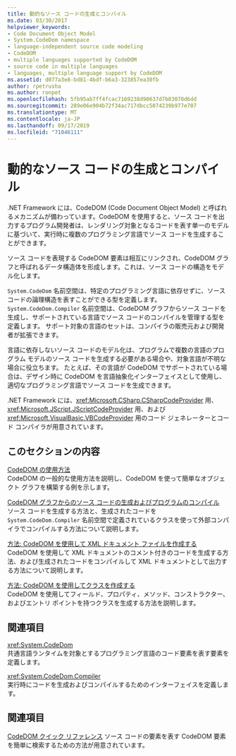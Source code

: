 ```yaml
---
title: 動的なソース コードの生成とコンパイル
ms.date: 03/30/2017
helpviewer_keywords:
- Code Document Object Model
- System.CodeDom namespace
- language-independent source code modeling
- CodeDOM
- multiple languages supported by CodeDOM
- source code in multiple languages
- languages, multiple language support by CodeDOM
ms.assetid: d077a3e8-bd81-4bdf-b6a3-323857ea30fb
author: rpetrusha
ms.author: ronpet
ms.openlocfilehash: 5fb95ab7ff4fcac7169238d90637d7b83078d6dd
ms.sourcegitcommit: 289e06e904b72f34ac717dbcc5074239b977e707
ms.translationtype: MT
ms.contentlocale: ja-JP
ms.lasthandoff: 09/17/2019
ms.locfileid: "71046111"
---
```

# <a name="dynamic-source-code-generation-and-compilation"></a>動的なソース コードの生成とコンパイル
.NET Framework には、CodeDOM (Code Document Object Model) と呼ばれるメカニズムが備わっています。CodeDOM を使用すると、ソース コードを出力するプログラム開発者は、レンダリング対象となるコードを表す単一のモデルに基づいて、実行時に複数のプログラミング言語でソース コードを生成することができます。  
  
 ソース コードを表現する CodeDOM 要素は相互にリンクされ、CodeDOM グラフと呼ばれるデータ構造体を形成します。これは、ソース コードの構造をモデル化します。  
  
 `System.CodeDom` 名前空間は、特定のプログラミング言語に依存せずに、ソース コードの論理構造を表すことができる型を定義します。 `System.CodeDom.Compiler` 名前空間は、CodeDOM グラフからソース コードを生成し、サポートされている言語でソース コードのコンパイルを管理する型を定義します。 サポート対象の言語のセットは、コンパイラの販売元および開発者が拡張できます。  
  
 言語に依存しないソース コードのモデル化は、プログラムで複数の言語のプログラム モデルのソース コードを生成する必要がある場合や、対象言語が不明な場合に役立ちます。 たとえば、その言語が CodeDOM でサポートされている場合は、デザイン時に CodeDOM を言語抽象化インターフェイスとして使用し、適切なプログラミング言語でソース コードを生成できます。  
  
 .NET Framework には、<xref:Microsoft.CSharp.CSharpCodeProvider> 用、<xref:Microsoft.JScript.JScriptCodeProvider> 用、および <xref:Microsoft.VisualBasic.VBCodeProvider> 用のコード ジェネレーターとコード コンパイラが用意されています。  
  
## <a name="in-this-section"></a>このセクションの内容  
 [CodeDOM の使用方法](using-the-codedom.md)  
 CodeDOM の一般的な使用方法を説明し、CodeDOM を使って簡単なオブジェクト グラフを構築する例を示します。  
  
 [CodeDOM グラフからのソース コードの生成およびプログラムのコンパイル](generating-and-compiling-source-code-from-a-codedom-graph.md)  
 ソース コードを生成する方法と、生成されたコードを `System.CodeDom.Compiler` 名前空間で定義されているクラスを使って外部コンパイラでコンパイルする方法について説明します。  
  
 [方法: CodeDOM を使用して XML ドキュメント ファイルを作成する](how-to-create-an-xml-documentation-file-using-codedom.md)  
 CodeDOM を使用して XML ドキュメントのコメント付きのコードを生成する方法、および生成されたコードをコンパイルして XML ドキュメントとして出力する方法について説明します。  
  
 [方法: CodeDOM を使用してクラスを作成する](how-to-create-a-class-using-codedom.md)  
 CodeDOM を使用してフィールド、プロパティ、メソッド、コンストラクター、およびエントリ ポイントを持つクラスを生成する方法を説明します。  
  
## <a name="reference"></a>関連項目  
 <xref:System.CodeDom>  
 共通言語ランタイムを対象とするプログラミング言語のコード要素を表す要素を定義します。  
  
 <xref:System.CodeDom.Compiler>  
 実行時にコードを生成およびコンパイルするためのインターフェイスを定義します。  
  
## <a name="related-sections"></a>関連項目  
 [CodeDOM クイック リファレンス](https://docs.microsoft.com/previous-versions/dotnet/netframework-4.0/f1dfsbhc(v=vs.100))  
 ソース コードの要素を表す CodeDOM 要素を簡単に検索するための方法が用意されています。

